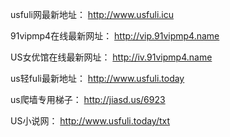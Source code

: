 usfuli网最新地址：
http://www.usfuli.icu

91vipmp4在线最新网址：
http://vip.91vipmp4.name

US女优馆在线最新网址：
http://iv.91vipmp4.name

us轻fuli最新地址：
http://www.usfuli.today

us爬墙专用梯子：
http://jiasd.us/6923

US小说网：
http://www.usfuli.today/txt
